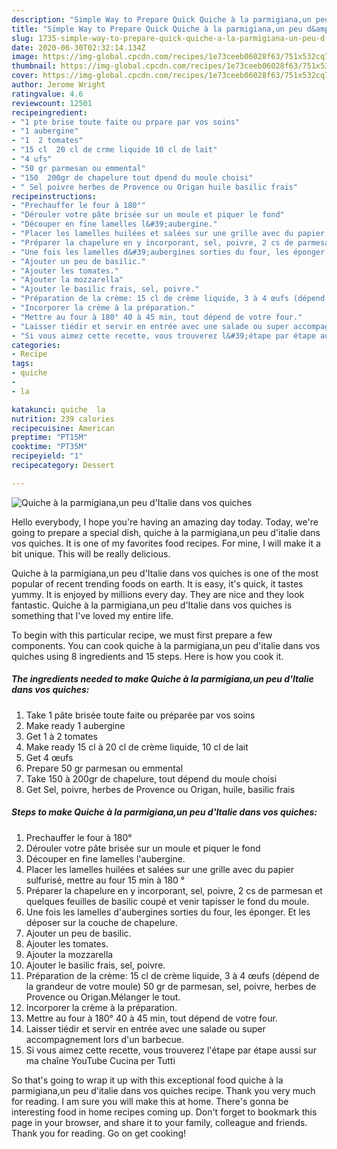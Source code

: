 ```yaml
---
description: "Simple Way to Prepare Quick Quiche à la parmigiana,un peu d&amp;#39;Italie dans vos quiches"
title: "Simple Way to Prepare Quick Quiche à la parmigiana,un peu d&amp;#39;Italie dans vos quiches"
slug: 1735-simple-way-to-prepare-quick-quiche-a-la-parmigiana-un-peu-d-and-39-italie-dans-vos-quiches
date: 2020-06-30T02:32:14.134Z
image: https://img-global.cpcdn.com/recipes/1e73ceeb06028f63/751x532cq70/quiche-a-la-parmigianaun-peu-ditalie-dans-vos-quiches-photo-principale-de-la-recette.jpg
thumbnail: https://img-global.cpcdn.com/recipes/1e73ceeb06028f63/751x532cq70/quiche-a-la-parmigianaun-peu-ditalie-dans-vos-quiches-photo-principale-de-la-recette.jpg
cover: https://img-global.cpcdn.com/recipes/1e73ceeb06028f63/751x532cq70/quiche-a-la-parmigianaun-peu-ditalie-dans-vos-quiches-photo-principale-de-la-recette.jpg
author: Jerome Wright
ratingvalue: 4.6
reviewcount: 12501
recipeingredient:
- "1 pte brise toute faite ou prpare par vos soins"
- "1 aubergine"
- "1  2 tomates"
- "15 cl  20 cl de crme liquide 10 cl de lait"
- "4 ufs"
- "50 gr parmesan ou emmental"
- "150  200gr de chapelure tout dpend du moule choisi"
- " Sel poivre herbes de Provence ou Origan huile basilic frais"
recipeinstructions:
- "Prechauffer le four à 180°"
- "Dérouler votre pâte brisée sur un moule et piquer le fond"
- "Découper en fine lamelles l&#39;aubergine."
- "Placer les lamelles huilées et salées sur une grille avec du papier sulfurisé, mettre au four 15 min à 180 °"
- "Préparer la chapelure en y incorporant, sel, poivre, 2 cs de parmesan et quelques feuilles de basilic coupé et venir tapisser le fond du moule."
- "Une fois les lamelles d&#39;aubergines sorties du four, les éponger. Et les déposer sur la couche de chapelure."
- "Ajouter un peu de basilic."
- "Ajouter les tomates."
- "Ajouter la mozzarella"
- "Ajouter le basilic frais, sel, poivre."
- "Préparation de la crème: 15 cl de crème liquide, 3 à 4 œufs (dépend de la grandeur de votre moule) 50 gr de parmesan, sel, poivre, herbes de Provence ou Origan.Mélanger le tout."
- "Incorporer la crème à la préparation."
- "Mettre au four à 180° 40 à 45 min, tout dépend de votre four."
- "Laisser tiédir et servir en entrée avec une salade ou super accompagnement lors d&#39;un barbecue."
- "Si vous aimez cette recette, vous trouverez l&#39;étape par étape aussi sur ma chaîne YouTube Cucina per Tutti"
categories:
- Recipe
tags:
- quiche
- 
- la

katakunci: quiche  la 
nutrition: 239 calories
recipecuisine: American
preptime: "PT15M"
cooktime: "PT35M"
recipeyield: "1"
recipecategory: Dessert

---
```



![Quiche à la parmigiana,un peu d&#39;Italie dans vos quiches](https://img-global.cpcdn.com/recipes/1e73ceeb06028f63/751x532cq70/quiche-a-la-parmigianaun-peu-ditalie-dans-vos-quiches-photo-principale-de-la-recette.jpg)

Hello everybody, I hope you're having an amazing day today. Today, we're going to prepare a special dish, quiche à la parmigiana,un peu d&#39;italie dans vos quiches. It is one of my favorites food recipes. For mine, I will make it a bit unique. This will be really delicious.



Quiche à la parmigiana,un peu d&#39;Italie dans vos quiches is one of the most popular of recent trending foods on earth. It is easy, it's quick, it tastes yummy. It is enjoyed by millions every day. They are nice and they look fantastic. Quiche à la parmigiana,un peu d&#39;Italie dans vos quiches is something that I've loved my entire life.


To begin with this particular recipe, we must first prepare a few components. You can cook quiche à la parmigiana,un peu d&#39;italie dans vos quiches using 8 ingredients and 15 steps. Here is how you cook it.

<!--inarticleads1-->

##### The ingredients needed to make Quiche à la parmigiana,un peu d&#39;Italie dans vos quiches:

1. Take 1 pâte brisée toute faite ou préparée par vos soins
1. Make ready 1 aubergine
1. Get 1 à 2 tomates
1. Make ready 15 cl à 20 cl de crème liquide, 10 cl de lait
1. Get 4 œufs
1. Prepare 50 gr parmesan ou emmental
1. Take 150 à 200gr de chapelure, tout dépend du moule choisi
1. Get  Sel, poivre, herbes de Provence ou Origan, huile, basilic frais




<!--inarticleads2-->

##### Steps to make Quiche à la parmigiana,un peu d&#39;Italie dans vos quiches:

1. Prechauffer le four à 180°
1. Dérouler votre pâte brisée sur un moule et piquer le fond
1. Découper en fine lamelles l&#39;aubergine.
1. Placer les lamelles huilées et salées sur une grille avec du papier sulfurisé, mettre au four 15 min à 180 °
1. Préparer la chapelure en y incorporant, sel, poivre, 2 cs de parmesan et quelques feuilles de basilic coupé et venir tapisser le fond du moule.
1. Une fois les lamelles d&#39;aubergines sorties du four, les éponger. Et les déposer sur la couche de chapelure.
1. Ajouter un peu de basilic.
1. Ajouter les tomates.
1. Ajouter la mozzarella
1. Ajouter le basilic frais, sel, poivre.
1. Préparation de la crème: 15 cl de crème liquide, 3 à 4 œufs (dépend de la grandeur de votre moule) 50 gr de parmesan, sel, poivre, herbes de Provence ou Origan.Mélanger le tout.
1. Incorporer la crème à la préparation.
1. Mettre au four à 180° 40 à 45 min, tout dépend de votre four.
1. Laisser tiédir et servir en entrée avec une salade ou super accompagnement lors d&#39;un barbecue.
1. Si vous aimez cette recette, vous trouverez l&#39;étape par étape aussi sur ma chaîne YouTube Cucina per Tutti




So that's going to wrap it up with this exceptional food quiche à la parmigiana,un peu d&#39;italie dans vos quiches recipe. Thank you very much for reading. I am sure you will make this at home. There's gonna be interesting food in home recipes coming up. Don't forget to bookmark this page in your browser, and share it to your family, colleague and friends. Thank you for reading. Go on get cooking!

